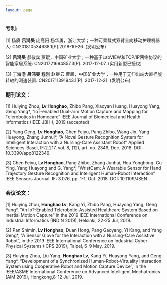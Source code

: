```yaml
---
layout: page
---
```


<h3>专利:</h3>
<p>
[1] 杨赓 <strong>吕鸿昊</strong> 庞高阳 杨华勇，浙江大学；一种可乘载式双臂全向移动护理机器人: CN201810534638.1[P].2018-10-26. (发明公布)
</p>
<p>
[2] <strong>吕鸿昊</strong> 郝敬宾 贾琨，中国矿业大学；一种基于LabVIEW和TCP/IP网络协议的智能家居系统: CN201721694857.3[P]. 2017-12-07. (实用新型已授权)
</p>
<p>
[3] 丁海港 <strong>吕鸿昊</strong> 程刚 赵继云 曹超，中国矿业大学；一种用于无伸出端大直径旋转轴的测速装置: CN201711391943.1[P]. 2017-12-21. (发明公布)
</p>

<h3>期刊论文：</h3>
<p>
[1] Huiying Zhou, <strong>Lv Honghao</strong>, Zhibo Pang, Xiaoyan Huang, Huayong Yang, Geng Yang*, “IoT-enabled Dual-arm Motion Capture and Mapping for Telerobotics in Homecare” IEEE Journal of Biomedical and Health Informatics (IEEE JBHI), 2019 (accepted) 
</p>
<p>
[2] Yang Geng, <strong>Lv Honghao</strong>, Chen Feiyu, Pang Zhibo, Wang Jin, Yang Huayong, Zhang Junhui*, “A Novel Gesture Recognition System for Intelligent Interaction with a Nursing-Care Assistant Robot” Applied Sciences-Basel, IF:2.217, vol. 8, (12), art. no. 2349, Dec. 2018. DOI: 10.3390/app8122349.
</p>
<p>
[3] Chen Feiyu, <strong>Lv Honghao</strong>, Pang Zhibo, Zhang Junhui, Hou Yonghong, Gu Ying, Yang Huayong and G. Yang*, “WristCam: A Wearable Sensor for Hand Trajectory Gesture Recognition and Intelligent Human-Robot Interaction” IEEE Sensors Journal. IF: 3.076, pp. 1-1, Oct. 2018. DOI: 10.1109/JSEN.
</p>

<h3>会议论文：</h3>
<p>
[1] Huiying zhou, <strong>Honghao Lv</strong>, Kang Yi, Zhibo Pang, Huayong Yang, Geng Yang*, “An IoT-Enabled Telerobotic-Assisted Healthcare System Based on Inertial Motion Capture” in the 2019 IEEE International Conference on Industrial Informatics (INDIN 2019), Helsinki, 22-25 Jul, 2019.
</p>
<p>
[2] Pan Shimin, <strong>Lv Honghao</strong>, Duan Hong, Pang Gaoyang, Yi Kang, and Yang Geng*, “A Sensor Glove for the Interaction with a Nursing-Care Assistive Robot”, in the 2019 IEEE International Conference on Industrial Cyber-Physical Systems (ICPS 2019), Taipei, 6-9 May. 2019.
</p>
<p>
[3] Huiying Zhou, Liu Yang, <strong>Honghao Lv</strong>, Kang Yi, Huayong Yang, and Geng Yang*, “Development of a Synchronized Human-Robot-Virtuality Interaction System using Cooperative Robot and Motion Capture Device”, in the IEEE/ASME International Conference on Advanced Intelligent Mechatronics (AIM 2019), Hongkong,8-12 Jul. 2019.
</p>